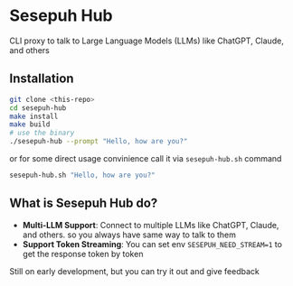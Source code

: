 # Sesepuh Hub
CLI proxy to talk to Large Language Models (LLMs) like ChatGPT, Claude, and others

## Installation
```bash
git clone <this-repo>
cd sesepuh-hub
make install
make build
# use the binary
./sesepuh-hub --prompt "Hello, how are you?"
```
or for some direct usage convinience call it via `sesepuh-hub.sh` command
```bash
sesepuh-hub.sh "Hello, how are you?"
```

## What is Sesepuh Hub do?
- **Multi-LLM Support**: Connect to multiple LLMs like ChatGPT, Claude, and others. so you always have same way to talk to them
- **Support Token Streaming**: You can set env `SESEPUH_NEED_STREAM=1` to get the response token by token

Still on early development, but you can try it out and give feedback

